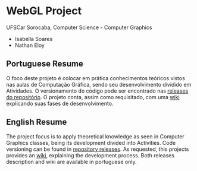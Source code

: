 # WebGL Project
UFSCar Sorocaba, Computer Science - Computer Graphics

- Isabella Soares
- Nathan Eloy

## Portuguese Resume

O foco deste projeto é colocar em prática conhecimentos teóricos vistos nas aulas de Computação Gráfica, sendo seu desenvolvimento dividido em Atividades. O versionamento do código pode ser encontrado nas [releases do repositório][1]. O projeto conta, assim como requisitado, com uma [wiki][2] explicando suas fases de desenvolvimento.

## English Resume

The project focus is to apply theoretical knowledge as seen in Computer Graphics classes, being its development divided into Activities. Code versioning can be found in [repository releases][1]. As requested, this projects provides an [wiki][2], explaining the development process. Both releases description and wiki are available in portuguese only.

[1]: https://github.com/n8eloy/webgl-project/releases
[2]: https://github.com/n8eloy/webgl-project/wiki
